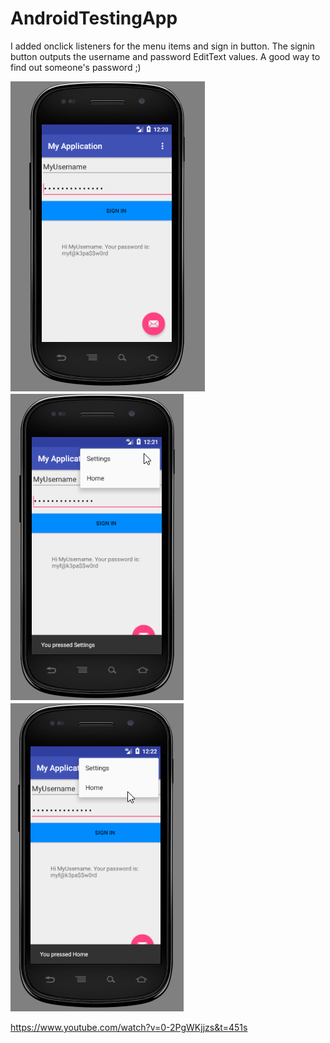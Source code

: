 # AndroidTestingApp

I added onclick listeners for the menu items and sign in button. The signin button outputs the username and password EditText values. A good way to find out someone's password ;)

![alt tag](/pictures/signinOnclick.png)
![alt tag](/pictures/settingsOnclick.png)
![alt tag](/pictures/homeOnclick.png)

https://www.youtube.com/watch?v=0-2PgWKjjzs&t=451s
